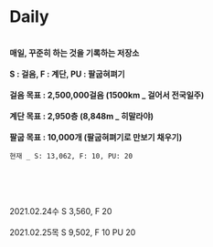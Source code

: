 # Daily

<br><b>매일, 꾸준히 하는 것을 기록하는 저장소</b></br>
<br><b>S : 걸음, F : 계단, PU : 팔굽혀펴기</b></br>
<br><b>걸음 목표 : 2,500,000걸음 (1500km _ 걸어서 전국일주)</b></br>
<br><b>계단 목표 : 2,950층 (8,848m _ 히말라야)</b></br>
<br><b>팔굽 목표 : 10,000개 (팔굽혀펴기로 만보기 채우기)</b></br>

<pre><code>현재 _ S: 13,062, F: 10, PU: 20</code></pre>
<br></br>

<br>2021.02.24수 S 3,560, F 20</br>
<br>2021.02.25목 S 9,502, F 10 PU 20</br>